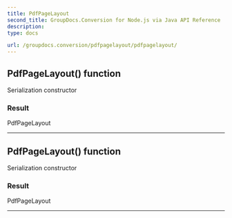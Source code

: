 ```yaml
---
title: PdfPageLayout
second_title: GroupDocs.Conversion for Node.js via Java API Reference
description: 
type: docs

url: /groupdocs.conversion/pdfpagelayout/pdfpagelayout/
---
```


## PdfPageLayout() function
Serialization constructor

### Result
PdfPageLayout


---


## PdfPageLayout() function
Serialization constructor

### Result
PdfPageLayout


---


